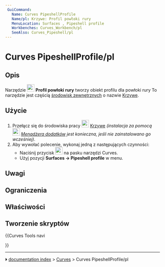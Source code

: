```yaml
---
 GuiCommand:
   Name: Curves PipeshellProfile
   Name/pl: Krzywe: Profil powłoki rury
   MenuLocation: Surfaces , Pipeshell profile
   Workbenches: Curves_Workbench/pl
   SeeAlso: Curves_Pipeshell/pl
---
```


# Curves PipeshellProfile/pl



## Opis

Narzędzie <img alt="" src=images/Curves_PipeshellProfile.svg  style="width:24px;"> **Profil powłoki rury** tworzy obiekt profilu dla powłoki rury To narzędzie jest częścią [środowisk zewnętrznych](External_workbenches/pl.md) o nazwie [Krzywe](Curves_Workbench/pl.md).



## Użycie

1.  Przełącz się do środowiska pracy <img alt="" src=images/Curves_workbench_icon.svg  style="width:24px;"> [Krzywe](Curves_Workbench/pl.md) *(instalacja za pomocą <img alt="" src=images/Std_AddonMgr.svg  style="width:24px;"> [Menadżera dodatków](Std_AddonMgr/pl.md) jest konieczna, jeśli nie zainstalowano go wcześniej)*.
2.  Aby wywołać polecenie, wykonaj jedną z następujących czynności:
    -   Naciśnij przycisk <img alt="" src=images/Curves_PipeshellProfile.svg  style="width:24px;"> na pasku narzędzi Curves.
    -   Użyj pozycji **Surfaces → Pipeshell profile** w menu.



## Uwagi



## Ograniczenia



## Właściwości



## Tworzenie skryptów 





{{Curves Tools navi

}}



---
⏵ [documentation index](../README.md) > [Curves](Category_Curves.md) > Curves PipeshellProfile/pl
